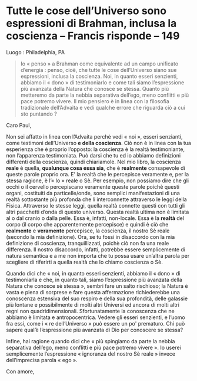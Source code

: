 # Tutte le cose dell’Universo sono espressioni di Brahman, inclusa la coscienza – Francis risponde – 149

Luogo : Philadelphia, PA

>Io « penso » a Brahman come equivalente ad un campo unificato d’energia : penso, cioè, che tutte le cose dell’Universo siano sue espressioni, inclusa la coscienza. Noi, in quanto esseri senzienti, abbiamo il « dono » di testimoniarlo e come tali siamo l’espressione più avanzata della Natura che conosce se stessa. Quanto più metteremo da parte la nebbia separativa dell’ego, meno conflitti e più pace potremo vivere. Il mio pensiero è in linea con la filosofia tradizionale dell’Advaita e vedi qualche errore che riguarda ciò a cui sto puntando ?

Caro Paul,

Non sei affatto in linea con l’Advaita perchè vedi « noi », esseri senzianti, come testimoni dell’Universo **e della coscienza**. Ciò non è in linea con la tua esperienza che è proprio l’opposto: la coscienza è la realtà testimoniante, non l’apparenza testimoniata. Può darsi che tu ed io abbiamo definizioni differenti della coscienza, quindi chiariamole. Nel mio libro, la coscienza **reale** è quella, **qualunque cosa essa sia**, che è **realmente** consapevole di queste parole proprio ora. E’ la realtà che le percepisce veramente e, per la stessa ragione, è l’« Io » reale o Sè. Per esempio, non possiamo dire che gli occhi o il cervello percepiscano veramente queste parole poichè questi organi, costituiti da particelle/onde, sono semplici manifestazioni di una realtà sottostante più profonda che li interconnette attraverso le leggi della Fisica. Attraverso le stesse leggi, quella realtà connette questi con tutti gli altri pacchetti d’onda di questo universo. Questa realtà ultima non è limitata al o dal cranio o dalla pelle. Essa è, infatti, non-locale. Essa è la **realtà** del corpo (il corpo che apparentemente percepisce) e quindi è ciò che **realmente** e **veramente** percepisce, la coscienza, il nostro Sè reale (secondo la mia definizione). Ora, se tu fossi in disaccordo con la mia definizione di coscienza, tranquillizzati, poichè ciò non fa una reale differenza. Il nostro disaccordo, infatti, potrebbe essere semplicemente di natura semantica e a me non importa che tu possa usare un’altra parola per scegliere di riferirti a quella realtà che Io chiamo coscienza o Sè.

Quando dici che « noi, in quanto esseri senzienti, abbiamo il « dono » di testimoniarla e che, in quanto tali, siamo l’espressione più avanzata della Natura che conosce sè stessa », sembri fare un salto rischioso; la Natura è vasta e piena di sorprese e fare questa affermazione richiederebbe una conoscenza estensiva del suo respiro e della sua profondità, delle galassie più lontane e possibilmente di molti altri Universi ed ancora di molti altri regni non quadridimensionali. Sfortunatamente la conoscenza che ne abbiamo è limitata e antropocentrica. Vedere gli esseri senzienti, e l’uomo fra essi, come i « re dell’Universo » può essere un po' prematuro. Chi può sapere qual’è l’espressione più avanzata di Dio per conoscere se stessa?

Infine, hai ragione quando dici che « più spingiamo da parte la nebbia separativa dell’ego, meno conflitti e più pace potremo vivere ». Io userei semplicemente l’espressione « ignoranza del nostro Sè reale » invece dell’imprecisa parola « ego ».

Con amore,

